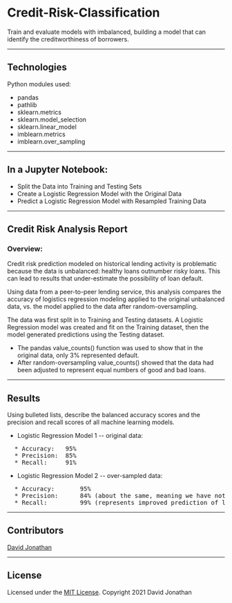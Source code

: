 # Credit-Risk-Classification
Train and evaluate models with imbalanced, building a model that can identify the creditworthiness of borrowers.

---
## Technologies

Python modules used:

* pandas
* pathlib
* sklearn.metrics
* sklearn.model_selection
* sklearn.linear_model
* imblearn.metrics
* imblearn.over_sampling
---
## In a Jupyter Notebook:
* Split the Data into Training and Testing Sets
* Create a Logistic Regression Model with the Original Data
* Predict a Logistic Regression Model with Resampled Training Data
---
## Credit Risk Analysis Report
### Overview:
Credit risk prediction modeled on historical lending activity is problematic because the data is unbalanced: healthy loans outnumber risky loans. This can lead to results that under-estimate the possibility of loan default.

Using data from a peer-to-peer lending service, this analysis compares the accuracy of logistics regression modeling applied to the original unbalanced data, vs. the model applied to the data after random-oversampling.

The data was first split in to Training and Testing datasets.  A Logistic Regression model was created and fit on the Training dataset, then the model generated predictions using the Testing dataset.

* The pandas value_counts() function was used to show that in the original data, only 3% represented default.
* After random-oversampling value_counts() showed that the data had been adjusted to represent equal numbers of good and bad loans.


---

## Results

Using bulleted lists, describe the balanced accuracy scores and the precision and recall scores of all machine learning models.

* Logistic Regression Model 1 -- original data:
<pre>
  * Accuracy:   95%
  * Precision:  85%
  * Recall:     91%
</pre>

* Logistic Regression Model 2 -- over-sampled data:
<pre>
  * Accuracy:       95%
  * Precision:      84% (about the same, meaning we have not increased false positives)
  * Recall:         99% (represents improved prediction of loans that will default)
</pre>
---
## Contributors

[David Jonathan](https://www.linkedin.com/in/david-jonathan-1b9470/)

---

## License

Licensed under the [MIT License](https://github.com/tmbo/questionary/blob/master/LICENSE). Copyright 2021 David Jonathan
